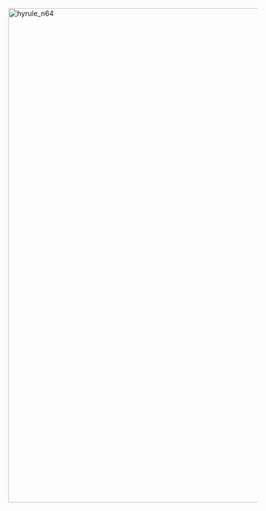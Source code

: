 <img src="https://user-images.githubusercontent.com/47989939/197100379-c63051e5-d3c1-410f-9c0e-9f03b9a0d37a.jpeg" alt="hyrule_n64" width="1000"/>

<!--- ![hyrule_n64](https://user-images.githubusercontent.com/47989939/197100379-c63051e5-d3c1-410f-9c0e-9f03b9a0d37a.jpeg) -->
